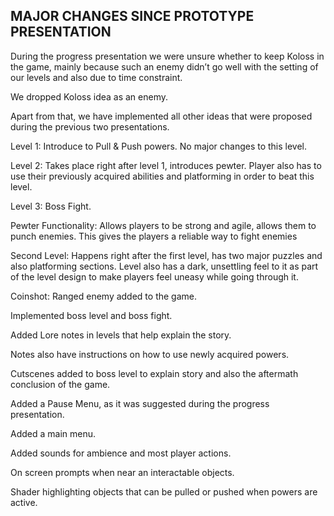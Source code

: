 MAJOR CHANGES SINCE PROTOTYPE PRESENTATION
---------------------------------------------------

During the progress presentation we were unsure whether to keep Koloss in the game, mainly because such an enemy didn’t go well with the setting of our levels and also due to time constraint.

We dropped Koloss idea as an enemy.

Apart from that, we have implemented all other ideas that were proposed during the previous two presentations.

Level 1: Introduce to Pull & Push powers. No major changes to this level.

Level 2: Takes place right after level 1, introduces pewter. Player also has to use their previously acquired abilities and platforming in order to beat this level.

Level 3: Boss Fight.

Pewter Functionality: Allows players to be strong and agile, allows them to punch enemies. This gives the players a reliable way to fight enemies

Second Level: Happens right after the first level, has two major puzzles and also platforming sections. Level also has a dark, unsettling feel to it as part of the level design to make players feel uneasy while going through it.

Coinshot: Ranged enemy added to the game.

Implemented boss level and boss fight.

Added Lore notes in levels that help explain the story.

Notes also have instructions on how to use newly acquired powers.

Cutscenes added to boss level to explain story and also the aftermath conclusion of the game.

Added a Pause Menu, as it was suggested during the progress presentation.

Added a main menu.

Added sounds for ambience and most player actions.

On screen prompts when near an interactable objects.

Shader highlighting objects that can be pulled or pushed when powers are active.



